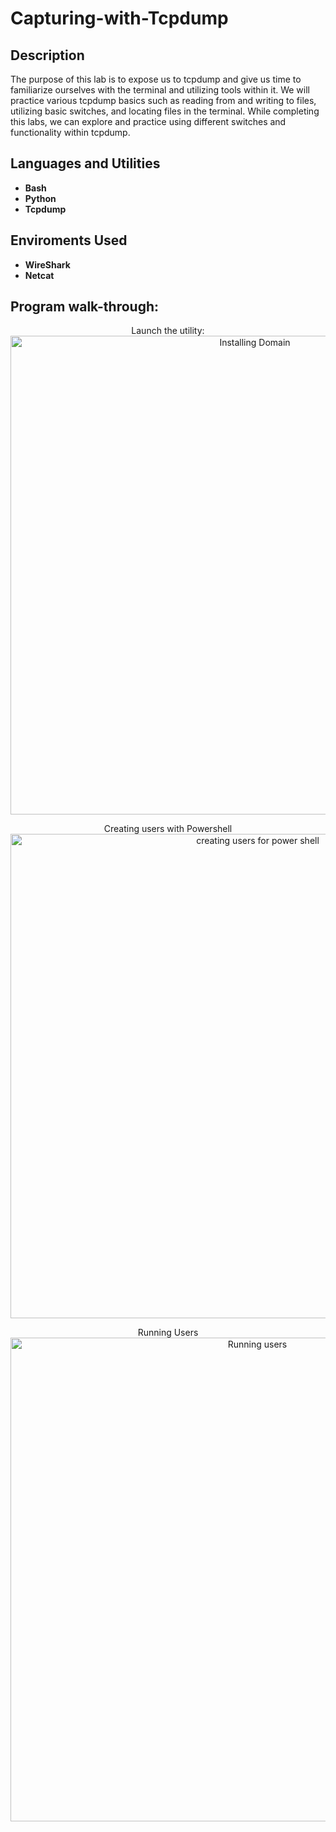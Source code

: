 # Capturing-with-Tcpdump

<h2>Description</h2>
The purpose of this lab is to expose us to tcpdump and give us time to familiarize ourselves with the terminal and utilizing tools within it. We will practice various tcpdump basics such as reading from and writing to files, utilizing basic switches, and locating files in the terminal. While completing this labs, we can explore and practice using different switches and functionality within tcpdump. 
<h2>Languages and Utilities</h2>

- <b>Bash</b>
- <b>Python </b>
- <b>Tcpdump</b>

<h2>Enviroments Used </h2>

- <b>WireShark</b> 
- <b>Netcat</b>

<h2>Program walk-through:</h2>

<p align="center">
Launch the utility: <br/>
<img width="766" alt="Installing Domain" src="https://github.com/AndreCyberT/ActiveDirectorylab/assets/143320920/11877ddb-62d3-4809-ba17-1140893afe19">

<p align="center">
Creating users with Powershell <br/>
<img width="775" alt="creating users for power shell" src="https://github.com/AndreCyberT/ActiveDirectorylab/assets/143320920/801047e0-1ae3-426a-9f4c-e6f65c1f14bf">

<p align="center">
Running Users <br/>
<img width="774" alt="Running users" src="https://github.com/AndreCyberT/ActiveDirectorylab/assets/143320920/a1cc5472-fabe-4a4a-89c1-852f66cb2963">
